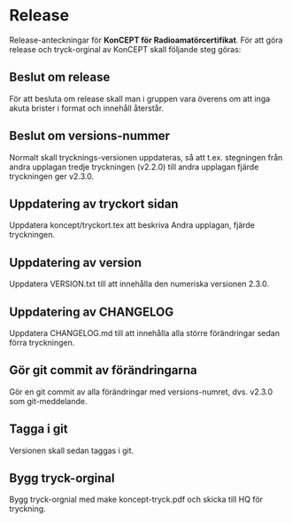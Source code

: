 # Release

Release-anteckningar för **KonCEPT för Radioamatörcertifikat**. För att göra
release och tryck-orginal av KonCEPT skall följande steg göras:

## Beslut om release

För att besluta om release skall man i gruppen vara överens om att inga akuta
brister i format och innehåll återstår.

## Beslut om versions-nummer

Normalt skall trycknings-versionen uppdateras, så att t.ex. stegningen från
andra upplagan tredje tryckningen (v2.2.0) till andra upplagan fjärde
tryckningen ger v2.3.0.

## Uppdatering av tryckort sidan

Uppdatera koncept/tryckort.tex att beskriva Andra upplagan, fjärde tryckningen.

## Uppdatering av version

Uppdatera VERSION.txt till att innehålla den numeriska versionen 2.3.0.

## Uppdatering av CHANGELOG

Uppdatera CHANGELOG.md till att innehålla alla större förändringar sedan förra
tryckningen.

## Gör git commit av förändringarna

Gör en git commit av alla förändringar med versions-numret, dvs. v2.3.0 som
git-meddelande.

## Tagga i git

Versionen skall sedan taggas i git.

## Bygg tryck-orginal

Bygg tryck-orgnial med make koncept-tryck.pdf och skicka till HQ för tryckning.
